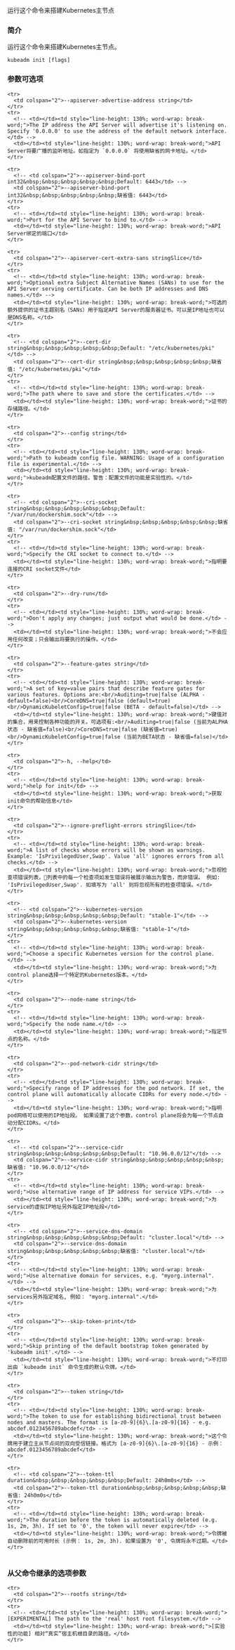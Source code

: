 
<!-- Run this command in order to set up the Kubernetes master. -->
运行这个命令来搭建Kubernetes主节点

<!-- ### Synopsis -->
### 简介


<!-- Run this command in order to set up the Kubernetes master. -->
运行这个命令来搭建Kubernetes主节点。

```
kubeadm init [flags]
```

<!-- ### Options -->
### 参数可选项

<table style="width: 100%; table-layout: fixed;">
  <colgroup>
    <col span="1" style="width: 10px;" />
    <col span="1" />
  </colgroup>
  <tbody>

    <tr>
      <td colspan="2">--apiserver-advertise-address string</td>
    </tr>
    <tr>
      <!-- <td></td><td style="line-height: 130%; word-wrap: break-word;">The IP address the API Server will advertise it's listening on. Specify '0.0.0.0' to use the address of the default network interface.</td> -->
      <td></td><td style="line-height: 130%; word-wrap: break-word;">API Server将要广播的监听地址。如指定为 `0.0.0.0` 将使用缺省的网卡地址。</td>
    </tr>

    <tr>
      <!-- <td colspan="2">--apiserver-bind-port int32&nbsp;&nbsp;&nbsp;&nbsp;&nbsp;Default: 6443</td> -->
      <td colspan="2">--apiserver-bind-port int32&nbsp;&nbsp;&nbsp;&nbsp;&nbsp;缺省值: 6443</td>
    </tr>
    <tr>
      <!-- <td></td><td style="line-height: 130%; word-wrap: break-word;">Port for the API Server to bind to.</td> -->
      <td></td><td style="line-height: 130%; word-wrap: break-word;">API Server绑定的端口</td>
    </tr>

    <tr>
      <td colspan="2">--apiserver-cert-extra-sans stringSlice</td>
    </tr>
    <tr>
      <!-- <td></td><td style="line-height: 130%; word-wrap: break-word;">Optional extra Subject Alternative Names (SANs) to use for the API Server serving certificate. Can be both IP addresses and DNS names.</td> -->
      <td></td><td style="line-height: 130%; word-wrap: break-word;">可选的额外提供的证书主题别名（SANs）用于指定API Server的服务器证书。可以是IP地址也可以是DNS名称。</td>
    </tr>

    <tr>
      <!-- <td colspan="2">--cert-dir string&nbsp;&nbsp;&nbsp;&nbsp;&nbsp;Default: "/etc/kubernetes/pki"</td> -->
      <td colspan="2">--cert-dir string&nbsp;&nbsp;&nbsp;&nbsp;&nbsp;缺省值: "/etc/kubernetes/pki"</td>
    </tr>
    <tr>
      <!-- <td></td><td style="line-height: 130%; word-wrap: break-word;">The path where to save and store the certificates.</td> -->
      <td></td><td style="line-height: 130%; word-wrap: break-word;">证书的存储路径。</td>
    </tr>

    <tr>
      <td colspan="2">--config string</td>
    </tr>
    <tr>
      <!-- <td></td><td style="line-height: 130%; word-wrap: break-word;">Path to kubeadm config file. WARNING: Usage of a configuration file is experimental.</td> -->
      <td></td><td style="line-height: 130%; word-wrap: break-word;">kubeadm配置文件的路径。警告：配置文件的功能是实验性的。</td>
    </tr>

    <tr>
      <!-- <td colspan="2">--cri-socket string&nbsp;&nbsp;&nbsp;&nbsp;&nbsp;Default: "/var/run/dockershim.sock"</td> -->
      <td colspan="2">--cri-socket string&nbsp;&nbsp;&nbsp;&nbsp;&nbsp;缺省值: "/var/run/dockershim.sock"</td>
    </tr>
    <tr>
      <!-- <td></td><td style="line-height: 130%; word-wrap: break-word;">Specify the CRI socket to connect to.</td> -->
      <td></td><td style="line-height: 130%; word-wrap: break-word;">指明要连接的CRI socket文件</td>
    </tr>

    <tr>
      <td colspan="2">--dry-run</td>
    </tr>
    <tr>
      <!-- <td></td><td style="line-height: 130%; word-wrap: break-word;">Don't apply any changes; just output what would be done.</td> -->
      <td></td><td style="line-height: 130%; word-wrap: break-word;">不会应用任何改变；只会输出将要执行的操作。</td>
    </tr>

    <tr>
      <td colspan="2">--feature-gates string</td>
    </tr>
    <tr>
      <!-- <td></td><td style="line-height: 130%; word-wrap: break-word;">A set of key=value pairs that describe feature gates for various features. Options are:<br/>Auditing=true|false (ALPHA - default=false)<br/>CoreDNS=true|false (default=true)<br/>DynamicKubeletConfig=true|false (BETA - default=false)</td> -->
      <td></td><td style="line-height: 130%; word-wrap: break-word;">键值对的集合，用来控制各种功能的开关。可选项有:<br/>Auditing=true|false (当前为ALPHA状态 - 缺省值=false)<br/>CoreDNS=true|false (缺省值=true)<br/>DynamicKubeletConfig=true|false (当前为BETA状态 - 缺省值=false)</td>
    </tr>

    <tr>
      <td colspan="2">-h, --help</td>
    </tr>
    <tr>
      <!-- <td></td><td style="line-height: 130%; word-wrap: break-word;">help for init</td> -->
      <td></td><td style="line-height: 130%; word-wrap: break-word;">获取init命令的帮助信息</td>
    </tr>

    <tr>
      <td colspan="2">--ignore-preflight-errors stringSlice</td>
    </tr>
    <tr>
      <!-- <td></td><td style="line-height: 130%; word-wrap: break-word;">A list of checks whose errors will be shown as warnings. Example: 'IsPrivilegedUser,Swap'. Value 'all' ignores errors from all checks.</td> -->
      <td></td><td style="line-height: 130%; word-wrap: break-word;">忽视检查项错误列表，列表中的每一个检查项如发生错误将被展示输出为警告，而非错误。 例如: 'IsPrivilegedUser,Swap'. 如填写为 'all' 则将忽视所有的检查项错误。</td>
    </tr>

    <tr>
      <!-- <td colspan="2">--kubernetes-version string&nbsp;&nbsp;&nbsp;&nbsp;&nbsp;Default: "stable-1"</td> -->
      <td colspan="2">--kubernetes-version string&nbsp;&nbsp;&nbsp;&nbsp;&nbsp;缺省值: "stable-1"</td>
    </tr>
    <tr>
      <!-- <td></td><td style="line-height: 130%; word-wrap: break-word;">Choose a specific Kubernetes version for the control plane.</td> -->
      <td></td><td style="line-height: 130%; word-wrap: break-word;">为control plane选择一个特定的Kubernetes版本。</td>
    </tr>

    <tr>
      <td colspan="2">--node-name string</td>
    </tr>
    <tr>
      <!-- <td></td><td style="line-height: 130%; word-wrap: break-word;">Specify the node name.</td> -->
      <td></td><td style="line-height: 130%; word-wrap: break-word;">指定节点的名称。</td>
    </tr>

    <tr>
      <td colspan="2">--pod-network-cidr string</td>
    </tr>
    <tr>
      <!-- <td></td><td style="line-height: 130%; word-wrap: break-word;">Specify range of IP addresses for the pod network. If set, the control plane will automatically allocate CIDRs for every node.</td> -->
      <td></td><td style="line-height: 130%; word-wrap: break-word;">指明pod网络可以使用的IP地址段。 如果设置了这个参数，control plane将会为每一个节点自动分配CIDRs。</td>
    </tr>

    <tr>
      <!-- <td colspan="2">--service-cidr string&nbsp;&nbsp;&nbsp;&nbsp;&nbsp;Default: "10.96.0.0/12"</td> -->
      <td colspan="2">--service-cidr string&nbsp;&nbsp;&nbsp;&nbsp;&nbsp;缺省值: "10.96.0.0/12"</td>
    </tr>
    <tr>
      <!-- <td></td><td style="line-height: 130%; word-wrap: break-word;">Use alternative range of IP address for service VIPs.</td> -->
      <td></td><td style="line-height: 130%; word-wrap: break-word;">为service的虚拟IP地址另外指定IP地址段</td>
    </tr>

    <tr>
      <!-- <td colspan="2">--service-dns-domain string&nbsp;&nbsp;&nbsp;&nbsp;&nbsp;Default: "cluster.local"</td> -->
      <td colspan="2">--service-dns-domain string&nbsp;&nbsp;&nbsp;&nbsp;&nbsp;缺省值: "cluster.local"</td>
    </tr>
    <tr>
      <!-- <td></td><td style="line-height: 130%; word-wrap: break-word;">Use alternative domain for services, e.g. "myorg.internal".</td> -->
      <td></td><td style="line-height: 130%; word-wrap: break-word;">为services另外指定域名, 例如： "myorg.internal".</td>
    </tr>

    <tr>
      <td colspan="2">--skip-token-print</td>
    </tr>
    <tr>
      <!-- <td></td><td style="line-height: 130%; word-wrap: break-word;">Skip printing of the default bootstrap token generated by 'kubeadm init'.</td> -->
      <td></td><td style="line-height: 130%; word-wrap: break-word;">不打印出由 `kubeadm init` 命令生成的默认令牌。</td>
    </tr>

    <tr>
      <td colspan="2">--token string</td>
    </tr>
    <tr>
      <!-- <td></td><td style="line-height: 130%; word-wrap: break-word;">The token to use for establishing bidirectional trust between nodes and masters. The format is [a-z0-9]{6}\.[a-z0-9]{16} - e.g. abcdef.0123456789abcdef</td> -->
      <td></td><td style="line-height: 130%; word-wrap: break-word;">这个令牌用于建立主从节点间的双向受信链接。格式为 [a-z0-9]{6}\.[a-z0-9]{16} - 示例： abcdef.0123456789abcdef</td>
    </tr>

    <tr>
      <!-- <td colspan="2">--token-ttl duration&nbsp;&nbsp;&nbsp;&nbsp;&nbsp;Default: 24h0m0s</td> -->
      <td colspan="2">--token-ttl duration&nbsp;&nbsp;&nbsp;&nbsp;&nbsp;缺省值: 24h0m0s</td>
    </tr>
    <tr>
      <!-- <td></td><td style="line-height: 130%; word-wrap: break-word;">The duration before the token is automatically deleted (e.g. 1s, 2m, 3h). If set to '0', the token will never expire</td> -->
      <td></td><td style="line-height: 130%; word-wrap: break-word;">令牌被自动删除前的可用时长 (示例： 1s, 2m, 3h). 如果设置为 '0', 令牌将永不过期。</td>
    </tr>

  </tbody>
</table>



### 从父命令继承的选项参数

<table style="width: 100%; table-layout: fixed;">
  <colgroup>
    <col span="1" style="width: 10px;" />
    <col span="1" />
  </colgroup>
  <tbody>

    <tr>
      <td colspan="2">--rootfs string</td>
    </tr>
    <tr>
      <!-- <td></td><td style="line-height: 130%; word-wrap: break-word;">[EXPERIMENTAL] The path to the 'real' host root filesystem.</td> -->
      <td></td><td style="line-height: 130%; word-wrap: break-word;">[实验性的功能] 相对“真实”宿主机根目录的路径。</td>
    </tr>

  </tbody>
</table>



